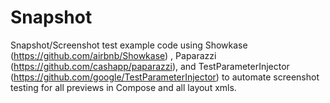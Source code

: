 # Snapshot
Snapshot/Screenshot test example code using Showkase (https://github.com/airbnb/Showkase) , Paparazzi (https://github.com/cashapp/paparazzi), and TestParameterInjector (https://github.com/google/TestParameterInjector) to automate screenshot testing for all previews in Compose and all layout xmls.
